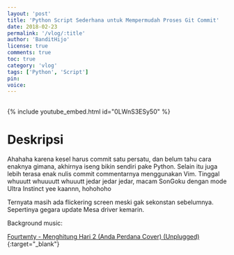 ```yaml
---
layout: 'post'
title: 'Python Script Sederhana untuk Mempermudah Proses Git Commit'
date: 2018-02-23
permalink: '/vlog/:title'
author: 'BanditHijo'
license: true
comments: true
toc: true
category: 'vlog'
tags: ['Python', 'Script']
pin:
voice:
---
```


<div style="margin-top:30px;"></div>

{% include youtube_embed.html id="0LWnS3ESy50" %}

# Deskripsi

Ahahaha karena kesel harus commit satu persatu, dan belum tahu cara enaknya gimana, akhirnya iseng bikin sendiri pake Python.
Selain itu juga lebih terasa enak nulis commit commentarnya menggunakan Vim. Tinggal whuuutt whuuuutt whuuutt jedar jedar jedar, macam SonGoku dengan mode Ultra Instinct yee kaannn, hohohoho

Ternyata masih ada flickering screen meski gak sekonstan sebelumnya. Sepertinya gegara update Mesa driver kemarin.

Background music:

[Fourtwnty - Menghitung Hari 2 (Anda Perdana Cover) (Unplugged)](https://youtu.be/OcKMXMPl3uY){:target="_blank"}
